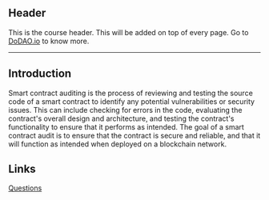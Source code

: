 ## Header
This is the course header. This will be added on top of every page. Go to [DoDAO.io](https://www.dodao.io) to know more.

---

## Introduction
 
Smart contract auditing is the process of reviewing and testing the source code of a smart contract to identify any potential vulnerabilities or security issues. This can include checking for errors in the code, evaluating the contract's overall design and architecture, and testing the contract's functionality to ensure that it performs as intended. The goal of a smart contract audit is to ensure that the contract is secure and reliable, and that it will function as intended when deployed on a blockchain network.


## Links




[Questions](./../../generated/questions/web-tailwind.md)